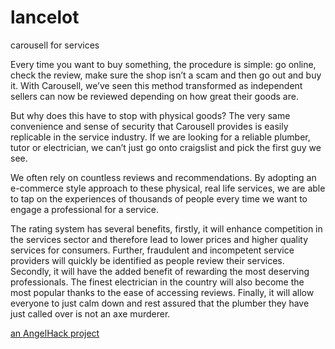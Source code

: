 # lancelot
carousell for services

Every time you want to buy something, the procedure is simple: go online, check the review, make sure the shop isn’t a scam and then go out and buy it. With Carousell, we’ve seen this method transformed as independent sellers can now be reviewed depending on how great their goods are. 

But why does this have to stop with physical goods? The very same convenience and sense of security that Carousell provides is easily replicable in the service industry. If we are looking for a reliable plumber, tutor or electrician, we can’t just go onto craigslist and pick the first guy we see. 

We often rely on countless reviews and recommendations. By adopting an e-commerce style approach to these physical, real life services, we are able to tap on the experiences of thousands of people every time we want to engage a professional for a service. 

The rating system has several benefits, firstly, it will enhance competition in the services sector and therefore lead to lower prices and higher quality services for consumers. Further, fraudulent and incompetent service providers will quickly be identified as people review their services. Secondly, it will have the added benefit of rewarding the most deserving professionals. The finest electrician in the country will also become the most popular thanks to the ease of accessing reviews. Finally, it will allow everyone to just calm down and rest assured that the plumber they have just called over is not an axe murderer.

[an AngelHack project](http://www.hackathon.io/ketupat-development)
